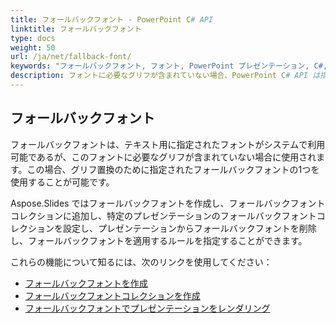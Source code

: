 ```yaml
---
title: フォールバックフォント - PowerPoint C# API
linktitle: フォールバックフォント
type: docs
weight: 50
url: /ja/net/fallback-font/
keywords: "フォールバックフォント, フォント, PowerPoint プレゼンテーション, C#, Csharp, Aspose.Slides for .NET"
description: フォントに必要なグリフが含まれていない場合、PowerPoint C# API は指定されたフォールバックフォントの1つをグリフ置換に使用できるようにします。
---
```


## **フォールバックフォント**
フォールバックフォントは、テキスト用に指定されたフォントがシステムで利用可能であるが、このフォントに必要なグリフが含まれていない場合に使用されます。この場合、グリフ置換のために指定されたフォールバックフォントの1つを使用することが可能です。

Aspose.Slides ではフォールバックフォントを作成し、フォールバックフォントコレクションに追加し、特定のプレゼンテーションのフォールバックフォントコレクションを設定し、プレゼンテーションからフォールバックフォントを削除し、フォールバックフォントを適用するルールを指定することができます。

これらの機能について知るには、次のリンクを使用してください：

- [フォールバックフォントを作成](/slides/ja/net/create-fallback-font)
- [フォールバックフォントコレクションを作成](/slides/ja/net/create-fallback-fonts-collection)
- [フォールバックフォントでプレゼンテーションをレンダリング](/slides/ja/net/render-presentation-with-fallback-font)